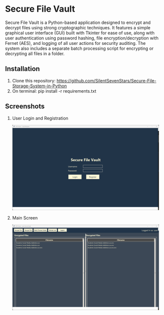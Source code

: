 # Secure File Vault

Secure File Vault is a Python-based application designed to encrypt and decrypt files using strong cryptographic techniques. It features a simple graphical user interface (GUI) built with Tkinter for ease of use, along with user authentication using password hashing, file encryption/decryption with Fernet (AES), and logging of all user actions for security auditing. The system also includes a separate batch processing script for encrypting or decrypting all files in a folder.

##  Installation

1. Clone this repository:
https://github.com/SilentSevenStars/Secure-File-Storage-System-in-Python
2. On terminal:
pip install -r requirements.txt


##  Screenshots

1. User Login and Registration
   
   ![Login and Registration Screen](https://github.com/Blahngg/INTECH-3201_FinalProject/blob/9f50853d29aa7d081a7f88fbdc66cc2585d44163/images/Screenshot%202025-05-31%20221033.png?raw=true)


2. Main Screen

   ![Login and Registration Screen](https://github.com/Blahngg/INTECH-3201_FinalProject/blob/7f9f3e601c563c18fed8aa3f6584d3847cdb4253/images/Screenshot%202025-05-31%20221044.png?raw=true)
   


